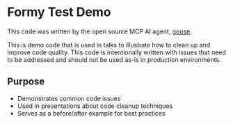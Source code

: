 # Formy Test Demo

This code was written by the open source MCP AI agent, [goose](https://block.github.io/goose/).

This is demo code that is used in talks to illustrate how to clean up and improve code quality. This code is intentionally written with issues that need to be addressed and should not be used as-is in production environments.

## Purpose
- Demonstrates common code issues
- Used in presentations about code cleanup techniques
- Serves as a before/after example for best practices
